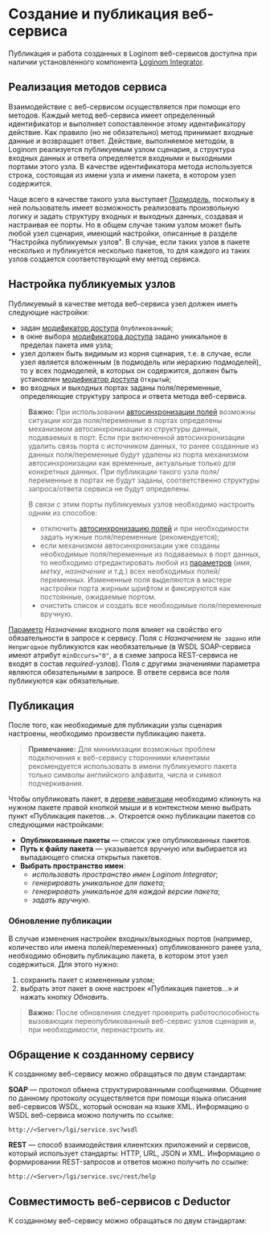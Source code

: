 # Создание и публикация веб-сервиса

Публикация и работа созданных в Loginom веб-сервисов доступна при наличии установленного компонента [Loginom Integrator](https://loginom.ru/platform/pricing#component-integrator).

## Реализация методов сервиса

Взаимодействие с веб-сервисом осуществляется при помощи его методов. Каждый метод веб-сервиса имеет определенный идентификатор и выполняет сопоставленное этому идентификатору действие. Как правило (но не обязательно) 
метод принимает входные данные и возвращает ответ. Действие, выполняемое методом, в Loginom реализуется публикуемым узлом сценария, а структура входных данных и ответа определяется входными и выходными портами этого узла. В качестве идентификатора метода используется строка, состоящая из имени узла и имени пакета, в котором узел содержится.

Чаще всего в качестве такого узла выступает *[Подмодель](../../processors/control/submodel.md)*, поскольку в ней пользователь имеет возможность реализовать произвольную логику и задать структуру входных и выходных данных, создавая и настраивая ее порты. Но в общем случае таким узлом может быть любой узел сценария, имеющий настройки, описанные в разделе "Настройка публикуемых узлов". В случае, если таких узлов в пакете несколько и публикуется несколько пакетов, то для каждого из таких узлов создается соответствующий ему метод сервиса.

## Настройка публикуемых узлов

Публикуемый в качестве метода веб-сервиса узел должен иметь следующие настройки:

* задан [модификатор доступа](../../scenario/access-modifier.md) `Опубликованный`;
* в окне выбора [модификатора доступа](../../scenario/access-modifier.md) задано уникальное в пределах пакета имя узла;
* узел должен быть видимым из корня сценария, т.е. в случае, если узел является вложенным (в подмодель или иерархию подмоделей), то у всех подмоделей, в которых он содержится, должен быть установлен [модификатор доступа](../../scenario/access-modifier.md) `Открытый`;
* во входных и выходных портах заданы поля/переменные, определяющие структуру запроса и ответа метода веб-сервиса.

> **Важно:** При использовании [автосинхронизации полей](../../scenario/ports/field-synchronization.md) возможны ситуации когда поля/переменные в портах определены механизмом автосинхронизации из структуры данных, подаваемых в порт. Если при включенной автосинхронизации удалить связь порта с источником данных, то ранее созданные из данных поля/переменные будут удалены из порта механизмом автосинхронизации как временные, актуальные только для конкретных данных. При публикации такого узла поля/переменные в портах не будут заданы, соответственно структуры запроса/ответа сервиса не будут определены.
>
> В связи с этим порты публикуемых узлов необходимо настроить одним из способов:
> * отключить [автосинхронизацию полей](../../scenario/ports/field-synchronization.md) и при необходимости задать нужные поля/переменные (рекомендуется);
> * если механизмом автосинхронизации уже созданы необходимые поля/переменные из подаваемых в порт данных, то необходимо отредактировать любой из [параметров](../../processors/transformation/fields-parameters.md) (*имя*, *метку*, *назначение* и т.д.) всех необходимых полей/переменных. Измененные поля выделяются в мастере настройки порта жирным шрифтом и фиксируются как постоянные, ожидаемые портом.
> * очистить список и создать все необходимые поля/переменные вручную.

[Параметр](../../processors/transformation/fields-parameters.md) *Назначение* входного поля влияет на свойство его обязательности в запросе к сервису. Поля с *Назначением* `Не задано` или `Непригодное` публикуются как необязательные (в WSDL SOAP-сервиса имеют атрибут `minOccurs="0"`, а в схеме запроса REST-сервиса не входят в состав *required*-узлов). Поля с другими значениями параметра являются обязательными в запросе. В ответе сервиса все поля публикуются как обязательные.

## Публикация

После того, как необходимые для публикации узлы сценария настроены, необходимо произвести публикацию пакета.

> **Примечание:** Для минимизации возможных проблем подключения к веб-сервису сторонними клиентами рекомендуется использовать в имени публикуемого пакета только символы английского алфавита, числа и символ подчеркивания.

Чтобы опубликовать пакет, в [дереве навигации](../../interface/main-menu.md#navigatsiya) необходимо кликнуть на нужном пакете правой кнопкой мыши и в контекстном меню выбрать пункт «Публикация пакетов…». Откроется окно публикации пакетов со следующими настройками:

* **Опубликованные пакеты** — список уже опубликованных пакетов.
* **Путь к файлу пакета** — указывается вручную или выбирается из выпадающего списка открытых пакетов.
* **Выбрать пространство имен**:
  * *использовать пространство имен Loginom Integrator*;
  * *генерировать уникальное для пакета*;
  * *генерировать уникальное для каждой версии пакета*;
  * *задать вручную*.

### Обновление публикации

В случае изменения настройек входных/выходных портов (например, количество или имена полей/переменных) опубликованного ранее узла, необходимо обновить публикацию пакета, в котором этот узел содержиться. Для этого нужно:

1. сохранить пакет с измененным узлом;
2. выбрать этот пакет в окне настроек «Публикация пакетов…» и нажать кнопку *Обновить*.

> **Важно:** После обновления следует проверить работоспособность вызовающих переопубликованный веб-сервис узлов сценария и, при необходимости, перенастроить их.

## Обращение к созданному сервису

К созданному веб-сервису можно обращаться по двум стандартам:

**SOAP** — протокол обмена структурированными сообщениями. Общение по данному протоколу осуществляется при помощи языка описания веб-сервисов WSDL, который основан на языке XML. Информацию о WSDL веб-сервиса можно получить по ссылке:

`http://<Server>/lgi/service.svc?wsdl`

**REST** — способ взаимодействия клиентских приложений и сервисов, который использует стандарты: HTTP, URL, JSON и XML. Информацию о формировании REST-запросов и ответов можно получить по ссылке:

`http://<Server>/lgi/service.svc/rest/help`

## Совместимость веб-сервисов с Deductor

К созданному веб-сервису можно обращаться по двум стандартам: